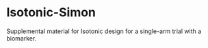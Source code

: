 # Isotonic-Simon
Supplemental material for Isotonic design for a single-arm trial with a biomarker.
